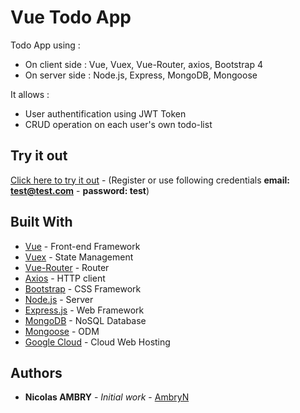 # Vue Todo App

Todo App using :
* On client side : Vue, Vuex, Vue-Router, axios, Bootstrap 4
* On server side : Node.js, Express, MongoDB, Mongoose

It allows :
* User authentification using JWT Token
* CRUD operation on each user's own todo-list


## Try it out

[Click here to try it out](https://vue-todo-na.appspot.com) - (Register or use following credentials **email: test@test.com** - **password: test**)

## Built With

* [Vue](https://vuejs.org/) - Front-end Framework
* [Vuex](https://vuex.vuejs.org) - State Management
* [Vue-Router](https://router.vuejs.org/) - Router
* [Axios](https://github.com/axios/axios) - HTTP client
* [Bootstrap](https://getbootstrap.com/) - CSS Framework
* [Node.js](https://nodejs.org/) - Server
* [Express.js](https://expressjs.com/) - Web Framework
* [MongoDB](https://www.mongodb.com/) - NoSQL Database
* [Mongoose](https://mongoosejs.com/) - ODM
* [Google Cloud](https://cloud.google.com/) - Cloud Web Hosting

## Authors

* **Nicolas AMBRY** - *Initial work* - [AmbryN](https://github.com/AmbryN)